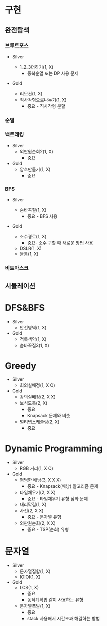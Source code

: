# 구현
## 완전탐색

### 브루트포스
- Silver
  - 1_2_3더하기(1, X)
    - 중복순열 또는 DP 사용 문제
  
- Gold
  - 리모컨(1, X)
  - 직사각형으로나누기(1, X)
    - 중요 - 직사각형 분할

### 순열

### 백트래킹
- Silver
  - 외판원순회2(1, X)
    - 중요
- Gold
  - 암호만들기(1, X)
    - 중요
### BFS
- Silver
  - 숨바꼭질(1, X)
    - 중요 - BFS 사용

- Gold
  - 소수경로(1, X)
    - 중요- 소수 구할 때 새로운 방법 사용
  - DSLR(1, X)
  - 물통(1, X)

### 비트마스크

## 시뮬레이션
  

# DFS&BFS
- Silver
  - 안전영역(1, X)
- Gold
  - 적록색약(1, X) 
  - 숨바꼭질3(1, X)

# Greedy
- Silver
  - 회의실배정(1, X O)
- Gold
  - 강의실배정(2, X X)
  - 보석도둑(2, X)
    - 중요
    - Knapsack 문제와 비슷
  - 멀티탭스케줄링(2, X)
    - 중요

# Dynamic Programming
- Silver
  - RGB 거리(1, X O)
- Gold
  - 평범한 배낭(3, X X X)
    - 중요 - Knapsack(배낭) 알고리즘 문제  
  - 타일채우기(2, X X)
    - 중요 - 타일채우기 유형 심화 문제
  - 내리막길(1, X)
  - 사전(2, X X)
    - 중요 - 문자열 유형
  - 외판원순회(2, X X)
    - 중요 - TSP(순회) 유형

# 문자열
- Silver
  - 문자열집합(1, X)
  - IOIOI(1, X)
- Gold
  - LCS(1, X)
    - 중요
    - 동적계획법 같이 사용하는 유형
  - 문자열폭발(1, X)
    - 중요
    - stack 사용해서 시간초과 해결하는 방법